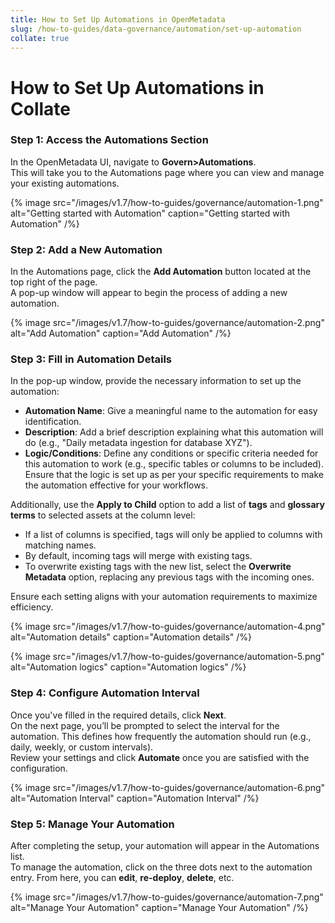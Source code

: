 ```yaml
---
title: How to Set Up Automations in OpenMetadata
slug: /how-to-guides/data-governance/automation/set-up-automation
collate: true
---
```


# How to Set Up Automations in Collate

### Step 1: Access the Automations Section
In the OpenMetadata UI, navigate to **Govern>Automations**.  
This will take you to the Automations page where you can view and manage your existing automations.

{% image
src="/images/v1.7/how-to-guides/governance/automation-1.png"
alt="Getting started with Automation"
caption="Getting started with Automation"
/%}

### Step 2: Add a New Automation
In the Automations page, click the **Add Automation** button located at the top right of the page.  
A pop-up window will appear to begin the process of adding a new automation.

{% image
src="/images/v1.7/how-to-guides/governance/automation-2.png"
alt="Add Automation"
caption="Add Automation"
/%}

### Step 3: Fill in Automation Details

In the pop-up window, provide the necessary information to set up the automation:

- **Automation Name**: Give a meaningful name to the automation for easy identification.
- **Description**: Add a brief description explaining what this automation will do (e.g., "Daily metadata ingestion for database XYZ").
- **Logic/Conditions**: Define any conditions or specific criteria needed for this automation to work (e.g., specific tables or columns to be included). Ensure that the logic is set up as per your specific requirements to make the automation effective for your workflows.

Additionally, use the **Apply to Child** option to add a list of **tags** and **glossary terms** to selected assets at the column level:
   - If a list of columns is specified, tags will only be applied to columns with matching names.
   - By default, incoming tags will merge with existing tags. 
   - To overwrite existing tags with the new list, select the **Overwrite Metadata** option, replacing any previous tags with the incoming ones.

Ensure each setting aligns with your automation requirements to maximize efficiency.

{% image
src="/images/v1.7/how-to-guides/governance/automation-4.png"
alt="Automation details"
caption="Automation details"
/%}

{% image
src="/images/v1.7/how-to-guides/governance/automation-5.png"
alt="Automation logics"
caption="Automation logics"
/%}

### Step 4: Configure Automation Interval
Once you've filled in the required details, click **Next**.  
On the next page, you’ll be prompted to select the interval for the automation. This defines how frequently the automation should run (e.g., daily, weekly, or custom intervals).  
Review your settings and click **Automate** once you are satisfied with the configuration.

{% image
src="/images/v1.7/how-to-guides/governance/automation-6.png"
alt="Automation Interval"
caption="Automation Interval"
/%}

### Step 5: Manage Your Automation
After completing the setup, your automation will appear in the Automations list.  
To manage the automation, click on the three dots next to the automation entry. From here, you can **edit**, **re-deploy**, **delete**, etc.

{% image
src="/images/v1.7/how-to-guides/governance/automation-7.png"
alt="Manage Your Automation"
caption="Manage Your Automation"
/%}
